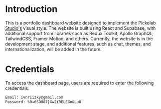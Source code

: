 # Introduction

This is a portfolio dashboard website designed to implement the [Pickolab Studio's](https://www.figma.com/community/file/1141955831276958587/task-management-dashboard-pickolab-studio) visual style. The website is built using React and Supabase, with additional support from libraries such as Redux Toolkit, Apollo GraphQL, TailwindCSS, Framer Motion, and others. Currently, the website is in the development stage, and additional features, such as chat, themes, and internationalization, will be added in the future.

# Credentials

To access the dashboard page, users are required to enter the following credentials.

```txt
Email: ivnriizky@gmail.com
Password: %0=6SO887}Xw2£RELEGo&Lu8
```
